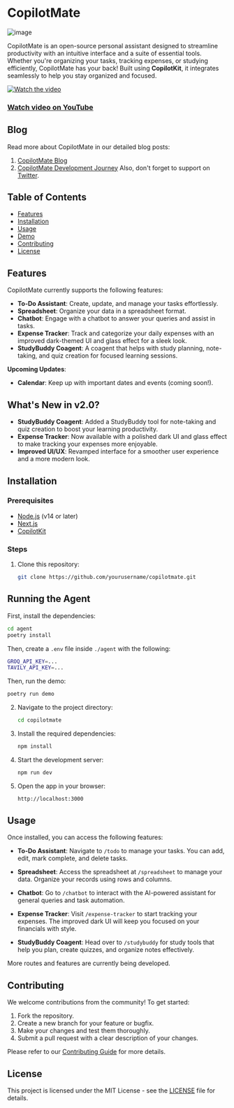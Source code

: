 
# CopilotMate

![image](https://github.com/user-attachments/assets/814f1b4f-821d-47c9-9947-91abf0e2e825)

CopilotMate is an open-source personal assistant designed to streamline productivity with an intuitive interface and a suite of essential tools. Whether you're organizing your tasks, tracking expenses, or studying efficiently, CopilotMate has your back! Built using **CopilotKit**, it integrates seamlessly to help you stay organized and focused.

[![Watch the video](https://img.youtube.com/vi/qPVRPUH8ewU/maxresdefault.jpg)](https://youtu.be/qPVRPUH8ewU)
### [Watch video on YouTube](https://youtu.be/qPVRPUH8ewU)


## Blog
Read more about CopilotMate in our detailed blog posts:
1. [CopilotMate Blog](https://dev.to/akashjana/future-of-productivity-meet-copilotmate-3k7i) 
2. [CopilotMate Development Journey](https://dev.to/akashjana/how-i-integrated-copilotkit-ai-into-copilotmate-23gm)
Also, don't forget to support on [Twitter](https://x.com/Akashj_01/status/1843662122917736475).


## Table of Contents

- [Features](#features)
- [Installation](#installation)
- [Usage](#usage)
- [Demo](#demo)
- [Contributing](#contributing)
- [License](#license)

## Features

CopilotMate currently supports the following features:

- **To-Do Assistant**: Create, update, and manage your tasks effortlessly.
- **Spreadsheet**: Organize your data in a spreadsheet format.
- **Chatbot**: Engage with a chatbot to answer your queries and assist in tasks.
- **Expense Tracker**: Track and categorize your daily expenses with an improved dark-themed UI and glass effect for a sleek look.
- **StudyBuddy Coagent**: A coagent that helps with study planning, note-taking, and quiz creation for focused learning sessions.

**Upcoming Updates**:
- **Calendar**: Keep up with important dates and events (coming soon!).

## What's New in v2.0?

- **StudyBuddy Coagent**: Added a StudyBuddy tool for note-taking and quiz creation to boost your learning productivity.
- **Expense Tracker**: Now available with a polished dark UI and glass effect to make tracking your expenses more enjoyable.
- **Improved UI/UX**: Revamped interface for a smoother user experience and a more modern look.

## Installation

### Prerequisites

- [Node.js](https://nodejs.org/) (v14 or later)
- [Next.js](https://nextjs.org/)
- [CopilotKit](https://docs.copilotkit.ai/what-is-copilotkit)

### Steps

1. Clone this repository:

   ```bash
   git clone https://github.com/yourusername/copilotmate.git
   ```

## Running the Agent

First, install the dependencies:

```bash
cd agent
poetry install
```

Then, create a `.env` file inside `./agent` with the following:

```bash
GROQ_API_KEY=...
TAVILY_API_KEY=...
```

Then, run the demo:

```bash
poetry run demo
```

2. Navigate to the project directory:

   ```bash
   cd copilotmate
   ```

3. Install the required dependencies:

   ```bash
   npm install
   ```

4. Start the development server:

   ```bash
   npm run dev
   ```

5. Open the app in your browser:

   ```bash
   http://localhost:3000
   ```

## Usage

Once installed, you can access the following features:

- **To-Do Assistant**: Navigate to `/todo` to manage your tasks. You can add, edit, mark complete, and delete tasks.
  
- **Spreadsheet**: Access the spreadsheet at `/spreadsheet` to manage your data. Organize your records using rows and columns.

- **Chatbot**: Go to `/chatbot` to interact with the AI-powered assistant for general queries and task automation.

- **Expense Tracker**: Visit `/expense-tracker` to start tracking your expenses. The improved dark UI will keep you focused on your financials with style.

- **StudyBuddy Coagent**: Head over to `/studybuddy` for study tools that help you plan, create quizzes, and organize notes effectively.

More routes and features are currently being developed.

## Contributing

We welcome contributions from the community! To get started:

1. Fork the repository.
2. Create a new branch for your feature or bugfix.
3. Make your changes and test them thoroughly.
4. Submit a pull request with a clear description of your changes.

Please refer to our [Contributing Guide](CONTRIBUTING.md) for more details.

## License

This project is licensed under the MIT License - see the [LICENSE](LICENSE) file for details.


